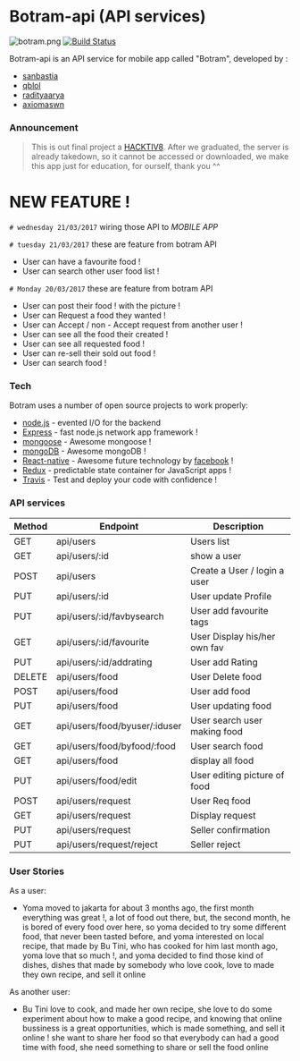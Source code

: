 # Botram-api (API services)

![botram.png](botram.png)
[![Build Status](https://travis-ci.org/botram/botram-api.svg?branch=development)](https://travis-ci.org/botram/botram-api)

Botram-api is an API service for mobile app called "Botram", developed by :

  - [sanbastia](https://github.com/sanBastia)
  - [qblol](https://github.com/qblol)
  - [radityaarya](https://github.com/radityaarya)
  - [axiomaswn](https://github.com/axiomaswn)

### Announcement

  >This is out final project a [HACKTIV8](https://hacktiv8.com/). After we graduated, the server is already takedown, so it cannot be accessed or downloaded, we make this app just for education, for ourself, thank you ^^

# NEW FEATURE !
`# wednesday 21/03/2017`
 wiring those API to _MOBILE APP_


`# tuesday 21/03/2017`
  these are feature from botram API
 - User can have a favourite food !
 - User can search other user food list !

`# Monday 20/03/2017`
these are feature from botram API
   - User can post their food ! with the picture !
   - User can Request a food they wanted !
   - User can Accept / non - Accept request from another user !
   - User can see all the food their created !
   - User can see all requested food !
   - User can re-sell their sold out food !
   - User can search food !


### Tech

Botram uses a number of open source projects to work properly:


* [node.js](https://nodejs.org/en/) - evented I/O for the backend
* [Express](https://expressjs.com/) - fast node.js network app framework !
* [mongoose](http://mongoosejs.com/) - Awesome mongoose !
* [mongoDB](https://www.mongodb.com/) - Awesome mongoDB !
* [React-native](https://facebook.github.io/react-native/) - Awesome future technology by [facebook](http://facebook.com) !
* [Redux](http://redux.js.org/) - predictable state container for JavaScript apps !
* [Travis](https://travis-ci.org) - Test and deploy your code with confidence !


### API services
| Method | Endpoint                     | Description                    |
|--------|------------------------------|--------------------------------|
| GET    | api/users                    | Users list                     |
| GET    | api/users/:id                | show a user                    |
| POST   | api/users                    | Create a User / login a user   |
| PUT    | api/users/:id                | User update Profile            |
| PUT    | api/users/:id/favbysearch    | User add favourite tags        |
| GET    | api/users/:id/favourite      | User Display his/her own fav   |
| PUT    | api/users/:id/addrating      | User add Rating                |
| DELETE | api/users/food               | User Delete food               |
| POST   | api/users/food               | User add food                  |
| PUT    | api/users/food               | User updating food             |
| GET    | api/users/food/byuser/:iduser| User search user making food   |
| GET    | api/users/food/byfood/:food  | User search food               |
| GET    | api/users/food               | display all food               |
| PUT    | api/users/food/edit          | User editing picture of food   |
| POST   | api/users/request            | User Req food                  |
| GET    | api/users/request            | Display request                |
| PUT    | api/users/request            | Seller confirmation            |
| PUT    | api/users/request/reject     | Seller reject                  |


### User Stories

As a user:

- Yoma moved to jakarta for about 3 months ago, the first month everything was great !, a lot of food out there,
  but, the second month, he is bored of every food over here, so yoma decided to try some different food, that never been tasted before,
  and yoma interested on local recipe, that made by Bu Tini, who has cooked for him last month ago, yoma love that so much !, and yoma decided to find those kind of dishes, dishes that made by somebody who love cook, love to made they own recipe, and sell it online

As another user:

- Bu Tini love to cook, and made her own recipe, she love to do some experiment about how to make a good recipe, and knowing that online bussiness is a great opportunities, which is made something, and sell it online ! she want to share her food so that everybody can had a good time with food, she need something to share or sell the food online
